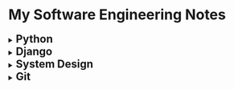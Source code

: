 # My Software Engineering Notes
<details>
  <summary><h2 style='display: inline;'> Python </h2></summary>
  
  ### Decorators
  Python decorators are a powerful feature that allows you to modify or extend the behavior of functions or methods without changing their actual code. They essentially allow you to wrap another function or method and execute code before and/or after the wrapped function runs. Decorators are typically denoted by the @ symbol followed by the decorator function name, placed just above the function definition.
  
  Here's a basic example to illustrate how decorators work:
  
  ``` Python
  def my_decorator(func):
      def wrapper():
          print("Something is happening before the function is called.")
          func()
          print("Something is happening after the function is called.")
      return wrapper
  
  @my_decorator
  def say_hello():
      print("Hello!")
  
  say_hello()
  ```
  
  In this example, my_decorator is a decorator function that takes another function func as its argument. Inside my_decorator, a nested function wrapper is defined, which wraps around the original function func. Inside wrapper, you can include code to be executed before and/or after calling func. Finally, the wrapper function is returned.
  
  When you decorate the say_hello function with @my_decorator, Python essentially does this: say_hello = my_decorator(say_hello). So, when you call say_hello(), it actually calls the wrapper function created by my_decorator, which in turn calls the original say_hello function within it.
  
  Some of the most common decorators used in Python include:
  
  ``` Python
  @property # Used to define properties on classes, allowing you to define getter, setter, and deleter methods for attributes.
  
  @classmethod # Declares a method within a class that takes the class itself as its first argument instead of the instance.
  
  @staticmethod # Used to declare a method that belongs to the class but doesn't require access to the class or instance.
  
  @abstractmethod # Used in abstract base classes to declare abstract methods, which must be implemented by subclasses.
  
  @wraps # A decorator from the functools module used to preserve the metadata of the original function when creating wrapper functions. This is particularly useful for maintaining docstrings, function name, and other attributes.
  
  @lru_cache # A decorator from the functools module that caches the results of a function, saving time when the same inputs occur again.
  ```
  
  ### Dunder Methods 
  
  Dunder methods, short for "double underscore" methods, are special methods in Python that have names surrounded by double underscores, like `__init__`, `__repr__`, `__add__`, etc. They are also called magic methods or special methods.
  
  These methods allow classes to define specific behavior that gets invoked in response to certain operations or interactions. For example, when you use the + operator with instances of a class, Python looks for the __add__ method to determine how to perform addition for those objects.
  
  Here are some common dunder methods and their purposes:
  ``` Python
  __init__(self, ...) # Constructor method that initializes a new instance of a class.
  __repr__(self) # Method that returns a string representation of the object, used for debugging and logging.
  __str__(self) # Method that returns a string representation of the object, used for informal representation to end-users.
  __len__(self)# Method that returns the length of the object.
  __getitem__(self, key) # Method that enables accessing elements of an object using square brackets, like obj[key].
  ```
  
  ### Iterators
  
  An iterator in Python is an object that is used to iterate over iterable objects like lists, tuples, dicts, and sets. The Python iterators object is initialized using the `iter()` method. It uses the `next()` method for iteration.
  ``` Python
  __iter__() # The iter() method is called for the initialization of an iterator. This returns an iterator object
  __next__() # The next method returns the next value for the iterable. When we use a for loop to traverse any iterable object, internally it uses the iter() method to get an iterator object, which further uses the next() method to iterate over. This method raises a StopIteration to signal the end of the iteration.
  ```
  
  ``` Python
  string = "GFG"
  ch_iterator = iter(string)
   
  print(next(ch_iterator)) # -> G
  print(next(ch_iterator)) # -> F
  print(next(ch_iterator)) # -> G
  ```
  
  ### Generators
  
  A `Generator` in Python is a function that returns an iterator using the `Yield` keyword. In this article, we will discuss how the generator function works in Python.
  
  
  
  ### Yield 
  `Generators` are a special type of iterable that allow you to iterate over a sequence of values lazily, meaning that they produce values on-the-fly as they are requested rather than generating the entire sequence upfront and storing it in memory.
  
  When you use `yield` inside a function, it turns that function into a generator function. Instead of using return to return a single value and exit the function, yield is used to yield a value to the caller while suspending the state of the function. This allows the function to be resumed from where it left off the next time it is called.
  
  Here's a simple example:
  ``` Python
  def count_up_to(n):
      count = 1
      while count <= n:
          yield count
          count += 1
  
  # Using the generator function
  counter = count_up_to(5)
  print(next(counter))  # Output: 1
  print(next(counter))  # Output: 2
  print(next(counter))  # Output: 3
  ```
  
  In this example, count_up_to is a generator function that yields numbers from 1 up to n. When you call next(counter), it starts or resumes execution of the generator function until the next yield statement, where it yields the value and pauses execution. The function retains its state, so subsequent calls to next() continue from where it left off.
  
  Using yield allows for memory-efficient iteration over large sequences, as only one value needs to be stored in memory at a time, unlike with lists where the entire sequence is stored. Additionally, it enables lazy evaluation, meaning that values are generated only when needed, which can improve performance in certain scenarios.
  
  ### Serialization
  Serialization in Python refers to the process of converting complex data structures, such as objects or data collections, into a format that can be easily stored or transmitted and later reconstructed back into its original form. This process is essential for tasks like saving data to a file, sending data over a network, or storing data in a database.
  
  Python provides several built-in modules for serialization, such as:
  
  - pickle: This module can serialize Python objects into a binary format. It can handle almost any Python object, including custom classes and functions.
  
  - json: This module serializes Python objects into a human-readable format called JSON (JavaScript Object Notation). JSON is commonly used for transmitting data between a server and a client over a network.
  
  - marshal: This module is similar to pickle but is more restricted in terms of the types of objects it can serialize. It is primarily used for serializing Python code objects.
  
  - shelve: This module provides a simple interface for persistently storing Python objects in a dictionary-like format.
  
  Serialization is particularly useful for tasks like data storage, data exchange between different systems or languages, and caching. However, it's essential to consider security implications, especially when deserializing data, as it can lead to security vulnerabilities if not handled properly.
  

</details>
<details>
  <summary><h2 style='display: inline;'> Django </h2></summary>
  
  ### One-to-many Relations
  
  - Use `ForeignKey`
  
  - Related name makes it so that when you want to access an authors book set (by default RELATEDCLASSNAME_SET [book_set]) you use the provided related name 'books' instead of the default 'book_set'.
  
  ```class Books
      author = models.ForeignKey(Author, on_delete=models.CASCADE, null=True, related_name='books') # Can be null if no value is provided
  ```
  
  ### Many-to-many Relations
      
  - Use `ManyToManyField`
  
  ```
  # In this case, related_name is used to get all the books of a country by using 'books' (in this case) instead of 'book_set'
  class Book
      published_countries = models.ManyToManyField(Country, related_name='books')
  ```
  
  ### One-to-One Relations    
      
  - Use `OneToOneField`
  
  - Related name is not needed here since Django automatically will link authors to the Address object it belongs to. This means you can access an author object from its adress like 'Address.objects.all()[0].author'
  
  ```
  class Author
      address = models.OneToOneField(Address, on_delete=models.CASCADE, null=True)
  ```
</details>
<details>
  <summary><h2 style='display: inline;'> System Design </h2></summary>
  
  ### Napkin Math
  
  [Latency Numbers Every Programmer Should Know](https://colin-scott.github.io/personal_website/research/interactive_latency.html)
  
  This website is really useful so you can get an idea (it's a little outdated, 2020) of the latency (how much time it takes an operation to perform) when working with data.
  
  ![Latency Values for 2020](./Notes/Images/Latency_Numbers.jpeg)
  
  - **1 Byte** = **8 bits** 
  - **1 IPV4** Addresss = **4 Bytes**
  - **1 IPV6** Address = **16 Bytes**
  - **1 Unix Timestamp** = **4 Bytes**
  - SSD: Solid State Drive
  
  #### Concepts I Found Interesting
  
  <details>
    <summary><h5 style="display: inline;">CPU Cache Mutex Lock/Unlock</h5></summary><br>
  
  In the context of CPU cache, mutex lock and unlock operations typically refer to synchronization mechanisms used in multi-threaded programming to control access to shared resources.
  
  1. Mutex Lock:
  
  - When a thread wants to access a shared resource (such as a region of memory or a data structure) that is cached in CPU cache, it first acquires a mutex lock associated with that resource.
  - Acquiring a mutex lock ensures that only one thread can access the shared resource at a time. If the resource is already locked by another thread, the thread attempting to lock it will wait until the lock is released.
  
  2. Mutex Unlock:
  
  - Once a thread has finished using the shared resource, it releases the mutex lock by invoking the unlock operation.
  - Releasing the mutex lock allows other threads to acquire the lock and access the shared resource.
  - Mutex locks and unlocks help prevent race conditions and ensure that concurrent access to shared resources is properly coordinated, thereby avoiding data corruption and inconsistency.
  
  In the context of CPU cache, when a thread acquires a mutex lock before accessing a shared resource that resides in the cache, it ensures that only one thread can access that resource at a time, even if multiple threads are running concurrently on different CPU cores. This helps maintain data integrity and consistency in multi-threaded applications.
  
  </details>
  
  ### Software Technologies You Should Know
  
  <details>
    <summary><h4 style="display: inline;">Redis</h4></summary><br>
  
  ![Latency Values for 2020](./Notes/Images/redis.svg)
  
  Redis, **RE**mote **DI**ctionary **S**erver, is an open-source, in-memory data structure store used as a database, cache, and message broker. It supports various data structures such as strings, hashes, lists, sets, sorted sets with range queries, bitmaps, hyperloglogs, geospatial indexes, and streams. Redis is known for its high performance, flexibility, and rich set of features.
  
  ##### Key Features:
  
  - **In-Memory Storage**: Redis primarily stores data in RAM, which allows for extremely fast data access and retrieval.
  - **Data Structures**: It supports various data structures, enabling users to store and manipulate data efficiently.
  - **Persistence**: Redis offers different persistence options to ensure data durability, including snapshotting and append-only file (AOF) persistence.
  - **Replication and High Availability**: Redis supports replication and clustering, allowing for data redundancy and high availability.
  - **Pub/Sub Messaging**: Redis can be used as a message broker through its publish/subscribe functionality.
  - **Lua Scripting**: Users can extend Redis functionality using Lua scripting.
  - **Transactions**: Redis supports transactions, allowing users to execute a group of commands as a single atomic operation.
  
  ##### Alternatives:
  
  1. **Memcached**: Memcached is a distributed memory caching system that also stores key-value pairs. It is known for its simplicity and high-performance caching capabilities.
  
  4. **Amazon DynamoDB**: DynamoDB is a fully managed NoSQL database service provided by Amazon Web Services (AWS). It offers seamless scalability, high performance, and built-in security features.
  
  </details>
  
  ### Designing Systems & Components
  <details>
    <summary><h4 style="display: inline;">Rate Limiter</h4></summary><br>
  
  ##### Requirements
  
  1. Take 1 Billion (1x10^9 or 1,000,000,000) users.
  2. Must be as general use as possible (multiple services use it).
  
  Components you ended up using:
  - Reddis: Sorted sets 
  - Memcache
  - Consistent Hashing
  
  ##### Algorithms
  
  ###### Fixed Window Algorithm for Rate limiters
  
  We set a fix window of time, lets say every minute a user can send 100 requests, so everytime a new minute encompasses we refresh his available requests total to 100.
  
  - Benefit: Since we're storing counts inside of the key value store in our memory, this is a very simplistic approach to take. We don't have to take into account when the requests were made exactly, we just care that they happened in the window -> we would just need to include the minute when checking for the availability.
  
  - Issue with refresh rate of the algorithm: With a requests/per minute of a 100; if the user sends a request at 0:59 and then at 1:00 the valid window refreshes, the user could send another 100 requests at 1:01: in total 200 requests in a matter of 2 seconds
  
  ###### Sliding window
  
  Any time a user makes a request we check if it is inside the invalid window, every second we shift this valid window by one second so the user can't take advantage of the refresh rate of the fixed window Algo.
  
  - Benefit: Here we're checking if the user has expired his total amout of requests in the previous 60 seconds so we don't have the same refresh rate issue as the Fixed widow.
  
  - Downside: We have to store the exact time-stamp when the user attempted to perform his requests. This increases our memory requirements since one Unix timestamp per request per user:
  
  $4 \text{ Bytes} \times \text{Max\_No.Of\_Requests} \times \text{No\_Of\_Users} -> 4 * 100 * 1000000000 = 400GB$ 
  
  ##### Other Algorithms
  
  - Token bucket
  - Sliding Window Counter (Balance between Fixed Window and Sliding Window Algorithms)
  
  ##### Data Schemas
  
  **Identify User and his count**
  key -> Value
  User_Id/Ip -> Count (Enforces count using rule)
  *Redis can set data to expire
  
  **Identify rule (youtube rate limiter rules may be different than gmail's)**
  
  **Rule DB Schema**
  | Parameeter | Type |
  |----------|----------|
  | Id   | String   |
  | API To forward the request to   | Cell 4   |
  | Operation/Endpoint   | String   |
  | TimeUnit   | String   |
  | Request   | Int   |
  
  </details>

</details>
<details>
  <summary><h2 style='display: inline;'> Git </h2></summary>
  
  ### Connecting a new PC to your GitHub profile
  
  1. Generate a token using the instructions from [Creating a personal access token](https://docs.github.com/en/authentication/keeping-your-account-and-data-secure/managing-your-personal-access-tokens):
     - GitHub profile -> Settings -> Developer Settings -> Personal access tokens
  
  2. Open your git bash and set up the token using the following commands:
  
      ```bash
      git config --global credential.https://github.username <your_username>
      git config --global credential.https://github.com.token <your_token>
      ```
  
  **REMEMBER:** Don't forget to set the token's permissions, even for public repositories!
  
  ### Removing a file added with `git add`
  
  Just use `git reset <file>` and the file will be removed from the current index (the "about to be committed" list) without changing anything else.
  
  To unstage **all files** from the current stage set use `git reset`
  
  ### Ignoring a previously tracked file
  
  `.gitignore` will prevent untracked files from being added (without an add -f) to the set of files tracked by Git. However, Git will continue to track any files that are already being tracked.
  
  To stop tracking a file, we must remove it from the index:
  ```bash
  git rm --cached <file>
  ```
  
  To remove a folder and all files in the folder recursively:
  ```bash
  git rm -r --cached <folder>
  ```
  
  The removal of the file from the head revision will happen on the next commit.
  
  **WARNING**: While this will not remove the physical file from your local machine, it will remove the files from other developers' machines on their next git pull.

</details>
